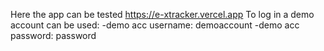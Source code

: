 Here the app can be tested https://e-xtracker.vercel.app
To log in a demo account can be used:
</b>
-demo acc username: demoaccount
-demo acc password: password
